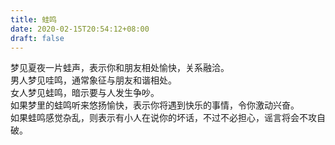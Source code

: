 ```yaml
---
title: 蛙鸣
date: 2020-02-15T20:54:12+08:00
draft: false
---
```


梦见夏夜一片蛙声，表示你和朋友相处愉快，关系融洽。<br>
男人梦见哇鸣，通常象征与朋友和谐相处。<br>
女人梦见蛙鸣，暗示要与人发生争吵。<br>
如果梦里的蛙鸣听来悠扬愉快，表示你将遇到快乐的事情，令你激动兴奋。<br>
如果蛙鸣感觉杂乱，则表示有小人在说你的坏话，不过不必担心，谣言将会不攻自破。<br>
